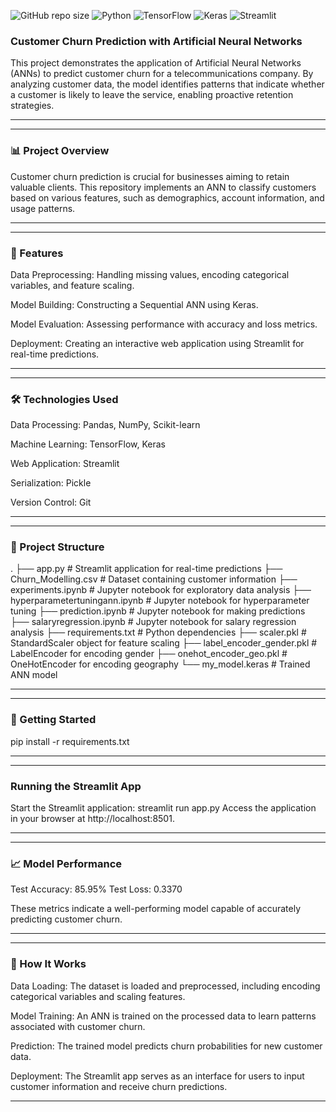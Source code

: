 ![GitHub repo size](https://img.shields.io/github/repo-size/anjaliy11/ANN_churn_classification) 
![Python](https://img.shields.io/badge/Python-3.8+-blue) 
![TensorFlow](https://img.shields.io/badge/TensorFlow-2.x-orange) 
![Keras](https://img.shields.io/badge/Keras-2.x-red) 
![Streamlit](https://img.shields.io/badge/Streamlit-1.x-green) 

### Customer Churn Prediction with Artificial Neural Networks

This project demonstrates the application of Artificial Neural Networks (ANNs) to predict customer churn for a telecommunications company. By analyzing customer data, the model identifies patterns that indicate whether a customer is likely to leave the service, enabling proactive retention strategies.


---

---
 ### 📊 Project Overview

Customer churn prediction is crucial for businesses aiming to retain valuable clients. This repository implements an ANN to classify customers based on various features, such as demographics, account information, and usage patterns.


---
---

### 🧪 Features

Data Preprocessing: Handling missing values, encoding categorical variables, and feature scaling.

Model Building: Constructing a Sequential ANN using Keras.

Model Evaluation: Assessing performance with accuracy and loss metrics.

Deployment: Creating an interactive web application using Streamlit for real-time predictions.

---

---

### 🛠️ Technologies Used

Data Processing: Pandas, NumPy, Scikit-learn

Machine Learning: TensorFlow, Keras

Web Application: Streamlit

Serialization: Pickle

Version Control: Git

---

---
### 📁 Project Structure
.
├── app.py                     # Streamlit application for real-time predictions
├── Churn_Modelling.csv        # Dataset containing customer information
├── experiments.ipynb          # Jupyter notebook for exploratory data analysis
├── hyperparametertuningann.ipynb # Jupyter notebook for hyperparameter tuning
├── prediction.ipynb           # Jupyter notebook for making predictions
├── salaryregression.ipynb     # Jupyter notebook for salary regression analysis
├── requirements.txt           # Python dependencies
├── scaler.pkl                 # StandardScaler object for feature scaling
├── label_encoder_gender.pkl   # LabelEncoder for encoding gender
├── onehot_encoder_geo.pkl     # OneHotEncoder for encoding geography
└── my_model.keras             # Trained ANN model

---
---
### 🚀 Getting Started
pip install -r requirements.txt

---
---

### Running the Streamlit App

Start the Streamlit application:
streamlit run app.py
Access the application in your browser at http://localhost:8501.

---
---

### 📈 Model Performance

Test Accuracy: 85.95%
Test Loss: 0.3370

These metrics indicate a well-performing model capable of accurately predicting customer churn.

---
---

### 🔧 How It Works

Data Loading: The dataset is loaded and preprocessed, including encoding categorical variables and scaling features.

Model Training: An ANN is trained on the processed data to learn patterns associated with customer churn.

Prediction: The trained model predicts churn probabilities for new customer data.

Deployment: The Streamlit app serves as an interface for users to input customer information and receive churn predictions.

---
